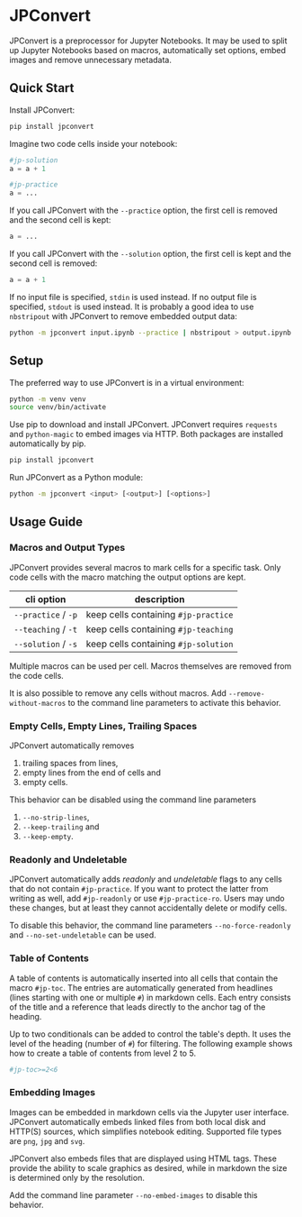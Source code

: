 # JPConvert

JPConvert is a preprocessor for Jupyter Notebooks. It may be used to split up Jupyter Notebooks based on macros,
automatically set options, embed images and remove unnecessary metadata.

## Quick Start

Install JPConvert:

```bash
pip install jpconvert
```

Imagine two code cells inside your notebook:

```python
#jp-solution
a = a + 1
```

```python
#jp-practice
a = ...
```

If you call JPConvert with the `--practice` option, the first cell is removed and the second cell is kept:

```python
a = ...
```

If you call JPConvert with the `--solution` option, the first cell is kept and the second cell is removed:

```python
a = a + 1
```

If no input file is specified, `stdin` is used instead. If no output file is specified, `stdout` is used instead. It is
probably a good idea to use `nbstripout` with JPConvert to remove embedded output data:

```bash
python -m jpconvert input.ipynb --practice | nbstripout > output.ipynb
```

## Setup

The preferred way to use JPConvert is in a virtual environment:

```bash
python -m venv venv
source venv/bin/activate
```

Use pip to download and install JPConvert. JPConvert requires `requests` and `python-magic` to embed images via HTTP.
Both packages are installed automatically by pip.

```bash
pip install jpconvert
```

Run JPConvert as a Python module:

```bash
python -m jpconvert <input> [<output>] [<options>]
```

## Usage Guide

### Macros and Output Types

JPConvert provides several macros to mark cells for a specific task. Only code cells with the macro matching the output
options are kept.

| cli option                | description                                   |
|---------------------------|-----------------------------------------------|
| `--practice` / `-p`       | keep cells containing `#jp-practice`          |
| `--teaching` / `-t`       | keep cells containing `#jp-teaching`          |
| `--solution` / `-s`       | keep cells containing `#jp-solution`          |

Multiple macros can be used per cell. Macros themselves are removed from the code cells.

It is also possible to remove any cells without macros. Add `--remove-without-macros` to the command line parameters
to activate this behavior.

### Empty Cells, Empty Lines, Trailing Spaces

JPConvert automatically removes

1. trailing spaces from lines,
2. empty lines from the end of cells and
3. empty cells.

This behavior can be disabled using the command line parameters

1. `--no-strip-lines`,
2. `--keep-trailing` and
3. `--keep-empty`.

### Readonly and Undeletable

JPConvert automatically adds *readonly* and *undeletable* flags to any cells that do not contain `#jp-practice`. If you
want to protect the latter from writing as well, add `#jp-readonly` or use `#jp-practice-ro`. Users may undo these
changes, but at least they cannot accidentally delete or modify cells.

To disable this behavior, the command line parameters `--no-force-readonly` and `--no-set-undeletable` can be used.

### Table of Contents

A table of contents is automatically inserted into all cells that contain the macro `#jp-toc`. The entries are
automatically generated from headlines (lines starting with one or multiple `#`) in markdown cells. Each entry consists
of the title and a reference that leads directly to the anchor tag of the heading.

Up to two conditionals can be added to control the table's depth. It uses the level of the heading (number of `#`) for
filtering. The following example shows how to create a table of contents from level 2 to 5.

```python
#jp-toc>=2<6
```

### Embedding Images

Images can be embedded in markdown cells via the Jupyter user interface. JPConvert automatically embeds linked files
from both local disk and HTTP(S) sources, which simplifies notebook editing. Supported file types are `png`, `jpg` and
`svg`.

JPConvert also embeds files that are displayed using HTML tags. These provide the ability to scale graphics as desired,
while in markdown the size is determined only by the resolution.

Add the command line parameter `--no-embed-images` to disable this behavior.
